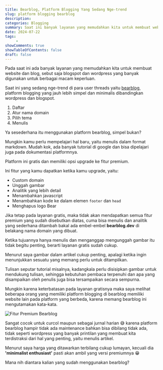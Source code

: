 ```yaml
---
title: Bearblog, Platform Blogging Yang Sedang Nge-trend 
slug: platform blogging bearblog
description: 
categories: Blogging
summary: Saat ini banyak layanan yang memudahkan kita untuk membuat website dan blog, salah satunya wordpress dan blogspot yang banyak digunakan untuk berbagai macam keperluan. 
date: 2024-07-22
tags: 
     -
showComments: true
showTableOfContents: false
draft: false
---
```


Pada saat ini ada banyak layanan yang memudahkan kita untuk membuat website dan blog, sebut saja blogspot dan wordpress yang banyak digunakan untuk berbagai macam keperluan.

Saat ini yang sedang nge-trend di para user threads yaitu [bearblog](https://bearblog.dev), platform blogging yang jauh lebih simpel dan minimalis dibandingkan wordpress dan blogspot.

1. Daftar
2. Atur nama domain 
3. Pilih tema 
4. Menulis

Ya sesederhana itu menggunakan platform bearblog, simpel bukan?
   
Mungkin kamu perlu mempelajari hal baru, yaitu menulis dalam format markdown. Mudah kok, ada banyak tutorial di google dan bisa dipelajari juga pada dokumentasi platformnya.

Platform ini gratis dan memiliki opsi upgrade ke fitur premium.

Ini fitur yang kamu dapatkan ketika kamu upgrade, yaitu:
* Custom domain
* Unggah gambar
* Analitik yang lebih detail
* Menambahkan javascript
* Menambahkan kode ke dalam elemen `footer` dan `head`
* Menghapus logo Bear

Jika tetap pada layanan gratis, maka tidak akan mendapatkan semua fitur premium yang sudah disebutkan diatas, cuma bisa menulis dan analitik yang sederhana ditambah bakal ada embel-embel **bearblog.dev** di belakang nama domain yang dibuat.

Ketika tujuannya hanya menulis dan menganggap mengunggah gambar itu tidak begitu penting, berarti layanan gratis sudah cukup.

Menurut saya gambar dalam artikel cukup penting, apalagi ketika ingin menunjukkan sesuatu yang memang perlu untuk ditampilkan. 

Tulisan seputar tutorial misalnya, kadangkala perlu disisipkan gambar untuk mendukung tulisan, sehingga kebutuhan pembaca terpenuhi dan apa yang disampaikan oleh penulis juga bisa tersampaikan secara sempurna. 

Mungkin karena keterbatasan pada layanan gratisnya maka saya melihat beberapa orang yang memiliki platform blogging di bearblog memiliki website lain pada platform yang berbeda, karena memang bearblog ini mengutamakan kata-kata. 

![Fitur Premium Bearblog](/img/day2-bearblog/upgrade-bearblog.png "Fitur Premium Saat Upgrade")

Sangat cocok untuk curcol maupun sebagai jurnal harian 😅 karena platform bearblog hampir tidak ada maintenance bahkan bisa dibilang tidak ada, tidak seperti wordpress yang banyak printilan yang membuat kita terdistraksi dari hal yang penting, yaitu menulis artikel.

Menurut saya harga yang ditawarkan terbilang cukup lumayan, kecuali dia **'minimalist enthusiast'** pasti akan ambil yang versi premiumnya 😁

Mana nih diantara kalian yang sudah menggunakan bearblog?